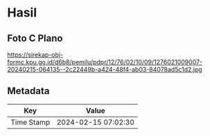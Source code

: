 # Hasil

## Foto C Plano

https://sirekap-obj-formc.kpu.go.id/d6b8/pemilu/pdpr/12/76/02/10/09/1276021009007-20240215-064135--2c22449b-a424-48f4-ab03-84078ad5c1d2.jpg


## Metadata

| Key        | Value               |
| ---------- | ------------------- |
| Time Stamp | 2024-02-15 07:02:30 |



